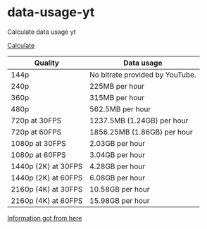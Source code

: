 # data-usage-yt
Calculate data usage yt

[Calculate](https://viniceosm.github.io/data-usage-yt/)

| Quality | Data usage |
| -- | -- | 
144p | No bitrate provided by YouTube.
240p | 225MB per hour
360p | 315MB per hour
480p | 562.5MB per hour
720p at 30FPS | 1237.5MB (1.24GB) per hour
720p at 60FPS | 1856.25MB (1.86GB) per hour
1080p at 30FPS | 2.03GB per hour
1080p at 60FPS | 3.04GB per hour
1440p (2K) at 30FPS | 4.28GB per hour
1440p (2K) at 60FPS | 6.08GB per hour
2160p (4K) at 30FPS | 10.58GB per hour
2160p (4K) at 60FPS | 15.98GB per hour

[Information got from here](https://www.makeuseof.com/tag/how-much-data-does-youtube-use/)
